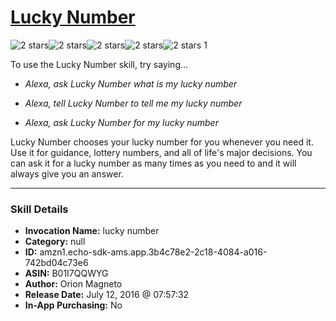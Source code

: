 # [Lucky Number](http://alexa.amazon.com/#skills/amzn1.echo-sdk-ams.app.3b4c78e2-2c18-4084-a016-742bd04c73e6)
![2 stars](../../images/ic_star_black_18dp_1x.png)![2 stars](../../images/ic_star_black_18dp_1x.png)![2 stars](../../images/ic_star_border_black_18dp_1x.png)![2 stars](../../images/ic_star_border_black_18dp_1x.png)![2 stars](../../images/ic_star_border_black_18dp_1x.png) 1

To use the Lucky Number skill, try saying...

* *Alexa, ask Lucky Number what is my lucky number*

* *Alexa, tell Lucky Number to tell me my lucky number*

* *Alexa, ask Lucky Number for my lucky number*

Lucky Number chooses your lucky number for you whenever you need it. Use it for guidance, lottery numbers, and all of life's major decisions.  You can ask it for a lucky number as many times as you need to and it will always give you an answer.

***

### Skill Details

* **Invocation Name:** lucky number
* **Category:** null
* **ID:** amzn1.echo-sdk-ams.app.3b4c78e2-2c18-4084-a016-742bd04c73e6
* **ASIN:** B01I7QQWYG
* **Author:** Orion Magneto
* **Release Date:** July 12, 2016 @ 07:57:32
* **In-App Purchasing:** No
